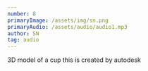 ```yaml
---
number: 8
primaryImage: /assets/img/sn.png
primaryAudio: /assets/audio/audio1.mp3
author: SN
tag: audio
---
```

3D model of a cup
this is created by autodesk